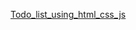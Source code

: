 [Todo_list_using_html_css_js](https://github.com/nikhilgupta738/Todo_List_usingJavascript/blob/master/images/todo_list.png)
